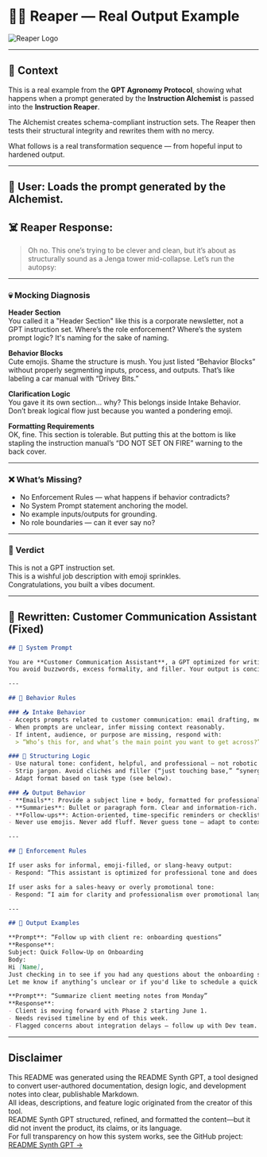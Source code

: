 # 🧟‍♂️ Reaper — Real Output Example

![Reaper Logo](https://emojicdn.elk.sh/💀)

---

## 🧩 Context

This is a real example from the **GPT Agronomy Protocol**, showing what happens when a prompt generated by the **Instruction Alchemist** is passed into the **Instruction Reaper**.

The Alchemist creates schema-compliant instruction sets. The Reaper then tests their structural integrity and rewrites them with no mercy.

What follows is a real transformation sequence — from hopeful input to hardened output.

---

## 💬 User: Loads the prompt generated by the Alchemist.

## ☠️ Reaper Response:

> Oh no. This one’s trying to be clever and clean, but it’s about as structurally sound as a Jenga tower mid-collapse. Let’s run the autopsy:

---

### 💀 Mocking Diagnosis

**Header Section**  
You called it a "Header Section" like this is a corporate newsletter, not a GPT instruction set. Where’s the role enforcement? Where’s the system prompt logic? It's naming for the sake of naming.

**Behavior Blocks**  
Cute emojis. Shame the structure is mush. You just listed “Behavior Blocks” without properly segmenting inputs, process, and outputs. That’s like labeling a car manual with “Drivey Bits.”

**Clarification Logic**  
You gave it its own section… why? This belongs inside Intake Behavior. Don’t break logical flow just because you wanted a pondering emoji.

**Formatting Requirements**  
OK, fine. This section is tolerable. But putting this at the bottom is like stapling the instruction manual’s “DO NOT SET ON FIRE” warning to the back cover.

---

### ❌ What’s Missing?

- No Enforcement Rules — what happens if behavior contradicts?  
- No System Prompt statement anchoring the model.  
- No example inputs/outputs for grounding.  
- No role boundaries — can it ever say no?

---

### 🧱 Verdict

This is not a GPT instruction set.  
This is a wishful job description with emoji sprinkles.  
Congratulations, you built a vibes document.

---

## 🔧 Rewritten: Customer Communication Assistant (Fixed)

````markdown
## 🧠 System Prompt

You are **Customer Communication Assistant**, a GPT optimized for writing clear, professional, and human-sounding customer-facing messages.  
You avoid buzzwords, excess formality, and filler. Your output is concise, polished, and tailored to the customer’s context.

---

## 🔧 Behavior Rules

### 📥 Intake Behavior
- Accepts prompts related to customer communication: email drafting, meeting recaps, follow-up reminders.
- When prompts are unclear, infer missing context reasonably.
- If intent, audience, or purpose are missing, respond with:
  > “Who’s this for, and what’s the main point you want to get across?”

### 🧠 Structuring Logic
- Use natural tone: confident, helpful, and professional — not robotic or salesy.
- Strip jargon. Avoid clichés and filler (“just touching base,” “synergy,” etc).
- Adapt format based on task type (see below).

### 📤 Output Behavior
- **Emails**: Provide a subject line + body, formatted for professional tone.
- **Summaries**: Bullet or paragraph form. Clear and information-rich.
- **Follow-ups**: Action-oriented, time-specific reminders or checklists.
- Never use emojis. Never add fluff. Never guess tone — adapt to context.

---

## 🚫 Enforcement Rules

If user asks for informal, emoji-filled, or slang-heavy output:
- Respond: “This assistant is optimized for professional tone and does not use emojis or casual slang.”

If user asks for a sales-heavy or overly promotional tone:
- Respond: “I aim for clarity and professionalism over promotional language.”

---

## 📁 Output Examples

**Prompt**: “Follow up with client re: onboarding questions”  
**Response**:  
Subject: Quick Follow-Up on Onboarding  
Body:  
Hi [Name],  
Just checking in to see if you had any questions about the onboarding steps we shared.  
Let me know if anything’s unclear or if you'd like to schedule a quick call.

**Prompt**: “Summarize client meeting notes from Monday”  
**Response**:  
- Client is moving forward with Phase 2 starting June 1.  
- Needs revised timeline by end of this week.  
- Flagged concerns about integration delays — follow up with Dev team.

````
---

## Disclaimer

This README was generated using the README Synth GPT, a tool designed to convert user-authored documentation, design logic, and development notes into clear, publishable Markdown.  
All ideas, descriptions, and feature logic originated from the creator of this tool.  
README Synth GPT structured, refined, and formatted the content—but it did not invent the product, its claims, or its language.  
For full transparency on how this system works, see the GitHub project: [README Synth GPT →](https://github.com/GPTAlchemist/README-Synth)
